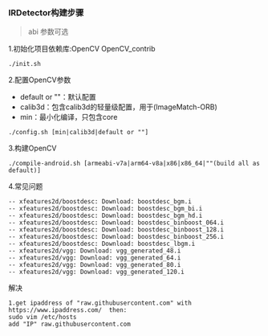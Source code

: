 ### IRDetector构建步骤

> abi 参数可选

1.初始化项目依赖库:OpenCV OpenCV_contrib
```
./init.sh
```

2.配置OpenCV参数 
- default or ""：默认配置
- calib3d：包含calib3d的轻量级配置，用于(ImageMatch-ORB)
- min：最小化编译，只包含core

```
./config.sh [min|calib3d|default or ""]
```

3.构建OpenCV
```
./compile-android.sh [armeabi-v7a|arm64-v8a|x86|x86_64|""(build all as default)]
```

4.常见问题
```
-- xfeatures2d/boostdesc: Download: boostdesc_bgm.i
-- xfeatures2d/boostdesc: Download: boostdesc_bgm_bi.i
-- xfeatures2d/boostdesc: Download: boostdesc_bgm_hd.i
-- xfeatures2d/boostdesc: Download: boostdesc_binboost_064.i
-- xfeatures2d/boostdesc: Download: boostdesc_binboost_128.i
-- xfeatures2d/boostdesc: Download: boostdesc_binboost_256.i
-- xfeatures2d/boostdesc: Download: boostdesc_lbgm.i
-- xfeatures2d/vgg: Download: vgg_generated_48.i
-- xfeatures2d/vgg: Download: vgg_generated_64.i
-- xfeatures2d/vgg: Download: vgg_generated_80.i
-- xfeatures2d/vgg: Download: vgg_generated_120.i
```

解决
```
1.get ipaddress of "raw.githubusercontent.com" with https://www.ipaddress.com/  then:
sudo vim /etc/hosts
add "IP" raw.githubusercontent.com
```
